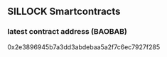 ## SILLOCK Smartcontracts

### latest contract address (BAOBAB)
0x2e3896945b7a3dd3abdebaa5a2f7c6ec7927f285
